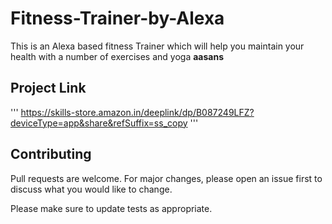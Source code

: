 # Fitness-Trainer-by-Alexa

This is an Alexa based fitness Trainer which will help you maintain your health with a number of exercises and yoga **aasans**

## Project Link

'''
https://skills-store.amazon.in/deeplink/dp/B087249LFZ?deviceType=app&share&refSuffix=ss_copy
'''

## Contributing
Pull requests are welcome. For major changes, please open an issue first to discuss what you would like to change.

Please make sure to update tests as appropriate.
